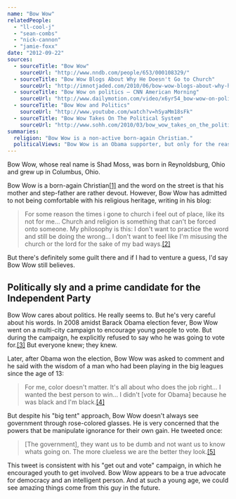 ```yaml
---
name: "Bow Wow"
relatedPeople:
  - "ll-cool-j"
  - "sean-combs"
  - "nick-cannon"
  - "jamie-foxx"
date: "2012-09-22"
sources:
  - sourceTitle: "Bow Wow"
    sourceUrl: "http://www.nndb.com/people/653/000108329/"
  - sourceTitle: "Bow Wow Blogs About Why He Doesn't Go to Church"
    sourceUrl: "http://imnotjaded.com/2010/06/bow-wow-blogs-about-why-he-doesnt-go-to-church/"
  - sourceTitle: "Bow Wow on politics – CNN American Morning"
    sourceUrl: "http://www.dailymotion.com/video/x6yr54_bow-wow-on-politics-cnn-american-mo_news"
  - sourceTitle: "Bow Wow and Politics"
    sourceUrl: "http://www.youtube.com/watch?v=hSyaMm18sFk"
  - sourceTitle: "Bow Wow Takes On The Political System"
    sourceUrl: "http://www.sohh.com/2010/03/bow_wow_takes_on_the_political_system_th.html"
summaries:
  religion: "Bow Wow is a non-active born-again Christian."
  politicalViews: "Bow Wow is an Obama supporter, but only for the reason the he felt Obama was better than the alternative. He might not necessarily be a Democrat."
---
```


Bow Wow, whose real name is Shad Moss, was born in Reynoldsburg, Ohio and grew up in Columbus, Ohio.

Bow Wow is a born-again Christian<a class="source-citation" href="#http%3A%2F%2Fwww.nndb.com%2Fpeople%2F653%2F000108329%2F" title="Bow Wow">[1]</a> and the word on the street is that his mother and step-father are rather devout. However, Bow Wow has admitted to not being comfortable with his religious heritage, writing in his blog:

>For some reason the times i gone to church i feel out of place, like its not for me… Church and religion is something that can't be forced onto someone. My philosophy is this: I don't want to practice the word and still be doing the wrong… I don't want to feel like I'm misusing the church or the lord for the sake of my bad ways.<a class="source-citation" href="#http%3A%2F%2Fimnotjaded.com%2F2010%2F06%2Fbow-wow-blogs-about-why-he-doesnt-go-to-church%2F" title="Bow Wow Blogs About Why He Doesn&apos;t Go to Church">[2]</a>

But there's definitely some guilt there and if I had to venture a guess, I'd say Bow Wow still believes.


## Politically sly and a prime candidate for the Independent Party

Bow Wow cares about politics. He really seems to. But he's very careful about his words. In 2008 amidst Barack Obama election fever, Bow Wow went on a multi-city campaign to encourage young people to vote. But during the campaign, he explicitly refused to say who he was going to vote for.<a class="source-citation" href="#http%3A%2F%2Fwww.dailymotion.com%2Fvideo%2Fx6yr54_bow-wow-on-politics-cnn-american-mo_news" title="Bow Wow on politics – CNN American Morning">[3]</a> But everyone knew; they knew.

Later, after Obama won the election, Bow Wow was asked to comment and he said with the wisdom of a man who had been playing in the big leagues since the age of 13:

>For me, color doesn't matter. It's all about who does the job right… I wanted the best person to win… I didn't [vote for Obama] because he was black and I'm black.<a class="source-citation" href="#http%3A%2F%2Fwww.youtube.com%2Fwatch%3Fv%3DhSyaMm18sFk" title="Bow Wow and Politics">[4]</a>

But despite his "big tent" approach, Bow Wow doesn't always see government through rose-colored glasses. He is very concerned that the powers that be manipulate ignorance for their own gain. He tweeted once:

>[The government], they want us to be dumb and not want us to know whats going on. The more clueless we are the better they look.<a class="source-citation" href="#http%3A%2F%2Fwww.sohh.com%2F2010%2F03%2Fbow_wow_takes_on_the_political_system_th.html" title="Bow Wow Takes On The Political System">[5]</a>

This tweet is consistent with his "get out and vote" campaign, in which he encouraged youth to get involved. Bow Wow appears to be a true advocate for democracy and an intelligent person. And at such a young age, we could see amazing things come from this guy in the future.